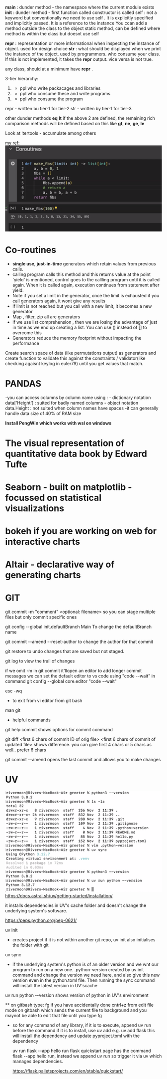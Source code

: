 __main__ : dunder method - the namespace where the current module exists
__init__ : dunder method - first function called constructor is called
self : not a keyword but conventionally we need to use self . It is explicitly specified and implicitly passed. It is a reference to the instance
You ccan add a method outside the class to the object
static method, can be defined where method is within the class but doesnt use self

__repr__ : representation or more informational when inspecting the instance of object. used for design choice
__str__ : what should be displayed when we print the instance of the object. used by programmers. who consume your class. If this is not implemented, it takes the __repr__ output. vice versa is not true.

any class, should at a minimum have __repr__ .

3-tier hierarchy:
1. - ppl who write packacages and libraries
2. - ppl who consume these and write programs
3. - ppl who consume the program

repr - written bu tier-1 for tier-2
str - written by tier-1 for tier-3

other dunder methods
 __eq__
 __lt__ 
 if the above 2 are defined, the remaining rich comparison methods will be defined based on this like __gt__, __ne__, __ge__, __le__

 Look at itertools - accumulate among others

 my ref:
 ![alt text](image.png)

# Co-routines 
 - **single use**, **just-in-time** generators which retain values from previous calls. 
 - calling program calls this method and this returns value at the point 'yield' is mentioned, control goes to the callling program until it is called again. When it is called again, execution continues from statement after yield.
 - Note if you set a limit in the generator, once the limit is exhausted if you call generators again, it wont give any results
 - if limit is not reached but you call with a new limit, it becomes a new generator
 - Map , filter, zip all are generators
 - if we use list comprehension , then we are losing the advantage of just in time as we end up creating a list. You can use () instead of [] to overcome this
 - Generators reduce the memory footprint without impacting the performance

 Create search space of data (like permutations output) as generators and create function to validate this against the constraints / validator(like checking agaisnt keylog in euler79) until you get values that match.

 # PANDAS 
 -you can access columns by column name using :
    - dictionary notation data['Height'] : suited for badly named columns
    - object notation data.Height : not suited when column names have spaces
 -it can generally handle data size of 40% of RAM size

**Install PengWin which works with wsl on windows**

# The visual representation of quantitative data book by Edward Tufte

# Seaborn - built on matplotlib - focussed on statistical visualizations

# bokeh if you are working on web for interactive charts

# Altair - declarative way of generating charts

# GIT
 git commit -m "comment" <optional: filename> 
so you can stage multiple files but only commit specific ones

 git config --global init.defaultBranch Main 
 To change the defaultBranch name

git commit --amend --reset-author
to change the author for that commit

git restore <filename>
to undo changes that are saved but not staged.

git log 
to view the trail of changes

if we omit -m in git commit it'llopen an editor to add longer commit messages
we can set the default editor to vs code using "code --wait" in command
git config --global core.editor "code --wait"


esc -wq
- to exit from vi editor from git bash

man git
- helpful commands

git help commit
shows options for commit command 

git diff <first 6 chars of commit ID of orig file> <first 6 chars of commit of updated file>
shows difference. you can give first 4 chars or 5 chars as well.. prefer 6 chars

git commit --amend
opens the last commit and allows you to make changes


# UV
![alt text](image-1.png)
https://docs.astral.sh/uv/getting-started/installation/

it installs dependencies in UV's cache folder and doesn't change the underlying system's software.

https://peps.python.org/pep-0621/

uv init
 - creates project 
if it is not within another git repo, uv init also initialises the folder with git 

uv sync
- if the underlying system's python is of an older version and we wnt our program to run on a new one.
.python-version created by uv init command and change the version we need here, and also give this new version even in the python.toml file. Then running the sync command will install the latest version in UV'scache

uv run python --version
shows version of python in UV's environment


** on gitbash type: fg  if you have accidentally done cntrl+z from edit file mode on gitbash which sends the current file to background and you maynot be able to edit that file until you type fg

- so for any command of any library, 
   if it is to execute, append uv run before the command
   if it is to install, use uv add <whatever the installable>
   e.g. uv add flask 
   this will install the dependency and update pyproject.toml with the dependency
   
   uv run flask --app hello run
   flask quickstart page has the command flask --app hello run, instead we append uv run so trigger it via uv which manages dependencies. 

   https://flask.palletsprojects.com/en/stable/quickstart/

